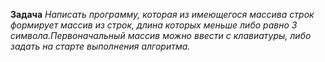 **Задача**
*Написать программу, которая из имеющегося массива строк формирует массив из строк, длина которых меньше либо равно 3 символа.Первоначальный массив можно ввести с клавиатуры, либо задать на старте  выполнения алгоритма.*

